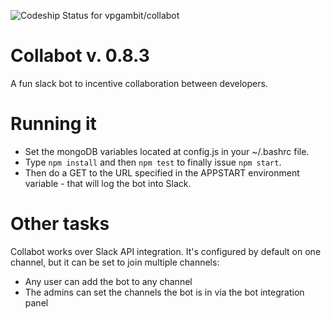 ![Codeship Status for vpgambit/collabot](https://codeship.com/projects/87838d20-936b-0132-849a-5668b62cd35b/status?branch=dev)

Collabot v. 0.8.3
=================
A fun slack bot to incentive collaboration between developers.


Running it
==========

- Set the mongoDB variables located at config.js in your ~/.bashrc file.
- Type `npm install` and then `npm test` to finally issue `npm start`. 
- Then do a GET to the URL specified in the APPSTART environment variable - that will log the bot into Slack. 


Other tasks
===========

Collabot works over Slack API integration. It's configured by default on one channel, but it can be set to join multiple channels:

* Any user can add the bot to any channel 
* The admins can set the channels the bot is in via the bot integration panel